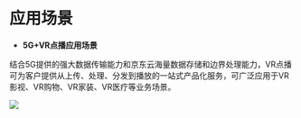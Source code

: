 # 应用场景

-   **5G+VR点播应用场景**

结合5G提供的强大数据传输能力和京东云海量数据存储和边界处理能力，VR点播可为客户提供从上传、处理、分发到播放的一站式产品化服务，可广泛应用于VR影视、VR购物、VR家装、VR医疗等业务场景。

![](https://github.com/jdcloudcom/cn/blob/cn-VR-Cloud-Services/image/VR-Cloud-Services/VR%E7%82%B9%E6%92%AD%E5%BA%94%E7%94%A8%E5%9C%BA%E6%99%AF.png)


